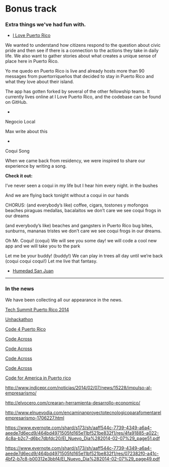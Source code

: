 # Bonus track
### Extra things we've had fun with.


* [I Love Puerto Rico](http://www.ilovepuertorico.org/)

We wanted to understand how citizens respond to the question about civic pride and then see if there is a connection to the actions they take in daily life. We also want to gather stories about what creates a unique sense of place here in Puerto Rico.

Yo me quedo en Puerto Rico is live and already hosts more than 90 messages from puertorriqueños that decided to stay in Puerto Rico and what they love about their island.

The app has gotten forked by several of the other fellowship teams. It currently lives online at I Love Puerto Rico, and the codebase can be found on GitHub.

*
Negocio Local

Max write about this

*
Coqui Song

When we came back from residency, we were inspired to share our experience by writing a song.

**Check it out:**

I’ve never seen a coqui in my life
but I hear him every night.
in the bushes

And we are flying back tonight
without a coqui in our hands

CHORUS:
(and everybody’s like)
coffee, cigars, tostones y mofongos
beaches piraguas medallas, bacalaitos
we don’t care
we see coqui frogs in our dreams

(and everybody’s like)
beaches and gangsters in Puerto Rico
bug bites, sunburns, mananas tristes
we don’t care
we see coqui frogs in our dreams.

Oh Mr. Coqui! (coqui)
We will see you some day!
we will code a cool new app
and we will take you to the park

Let me be your buddy! (buddy!)
We can play in trees all day
until we’re back (coqui coqui coqui!)
Let me live that fantasy.


* [Humedad San Juan](http://humedadsanjuan.com)

---
### In the news

We have been collecting all our appearance in the news.

[Tech Summit Puerto Rico 2014](https://www.evernote.com/shard/s173/sh/aaff544c-7739-4349-a6a4-aeede7d6ecd9/464bd4971505fd165e11bf521be832f1/res/4fbe81a6-e6d1-4f18-9dc5-76bdab1a57ab/El_Nuevo_Dia%282014-06-05%29_page57.pdf)

[Unhackathon](http://www.elnuevodia.com/hackathonenpapelmananaensagrado-1760244.html)

[Code 4 Puerto Rico](http://noticel.com/noticia/159452/avanza-la-busqueda-de-soluciones-tecnologicas-para-problemas-sociales.html)

[Code Across](http://www.metro.pr/locales/hackers-trabajaron-todo-el-fin-de-semana-en-el-senado/pGXnbx!0B5dazNcOJVjU/)

[Code Across](https://www.evernote.com/shard/s173/sh/aaff544c-7739-4349-a6a4-aeede7d6ecd9/464bd4971505fd165e11bf521be832f1/res/3551ee8f-d9f6-462d-a9f0-3cc876ab5b25/El_Nuevo_Dia%282014-02-24%29_page30.pdf)

[Code Across](http://www.primerahora.com/noticias/gobierno-politica/nota/ponenlainformacionpublicaalserviciodelascomunidades-991840/)

[Code Across](http://m.wapa.tv/detalle/noticias/tecnologia/-hackers--toman-el-senado_20131122236287.html)

[Code for America in Puerto rico](http://www.noticel.com/noticia/155396/llega-equipo-especial-de-programadores-para-combatir-la-burocracia-gubernamental.html)

http://www.indicepr.com/noticias/2014/02/07/news/15228/impulso-al-empresarismo/

http://elvocero.com/crearan-herramienta-desarrollo-economico/

http://www.elnuevodia.com/encaminanproyectotecnologicoparafomentarelempresarismo-1706227.html

https://www.evernote.com/shard/s173/sh/aaff544c-7739-4349-a6a4-aeede7d6ecd9/464bd4971505fd165e11bf521be832f1/res/4fa91885-a022-4c8a-b2c7-d6bc7dbfdc20/El_Nuevo_Dia%282014-02-07%29_page51.pdf

https://www.evernote.com/shard/s173/sh/aaff544c-7739-4349-a6a4-aeede7d6ecd9/464bd4971505fd165e11bf521be832f1/res/072382f0-a41c-4bf2-b7c8-b00312e3bbf4/El_Nuevo_Dia%282014-02-07%29_page49.pdf

